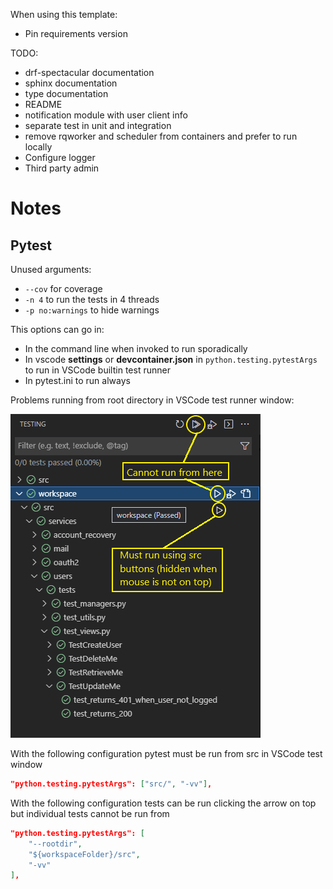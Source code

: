 When using this template:
- Pin requirements version

TODO:
- drf-spectacular documentation
- sphinx documentation
- type documentation
- README
- notification module with user client info
- separate test in unit and integration
- remove rqworker and scheduler from containers and prefer to run locally
- Configure logger
- Third party admin

# Notes

## Pytest
Unused arguments:
- `--cov` for coverage
- `-n 4` to run the tests in 4 threads
- `-p no:warnings` to hide warnings

This options can go in:
- In the command line when invoked to run sporadically
- In vscode **settings** or **devcontainer.json** in `python.testing.pytestArgs` to run in VSCode builtin test runner
- In pytest.ini to run always

Problems running from root directory in VSCode test runner window:

![vscode test runner screenshot explaining the problem](./assets/images/vscode-test-screenshot.png)

With the following configuration pytest must be run from src in VSCode test window
```json
"python.testing.pytestArgs": ["src/", "-vv"],
```

With the following configuration tests can be run clicking the arrow on top but individual tests cannot be run from 
```json
"python.testing.pytestArgs": [
    "--rootdir",
    "${workspaceFolder}/src",
    "-vv"
],
```

